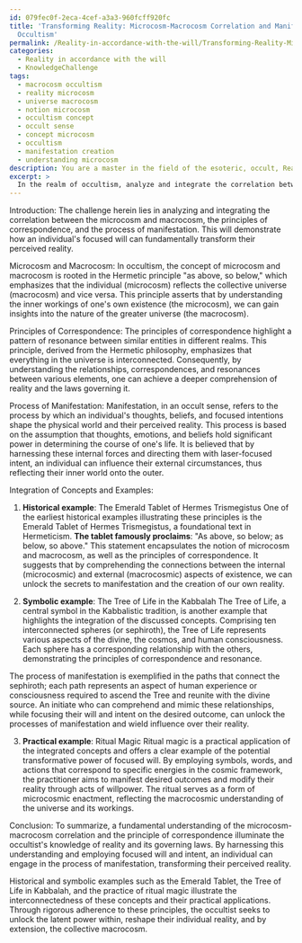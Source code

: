 ```yaml
---
id: 079fec0f-2eca-4cef-a3a3-960fcff920fc
title: 'Transforming Reality: Microcosm-Macrocosm Correlation and Manifestation in
  Occultism'
permalink: /Reality-in-accordance-with-the-will/Transforming-Reality-Microcosm-Macrocosm-Correlation-and-Manifestation-in-Occultism/
categories:
  - Reality in accordance with the will
  - KnowledgeChallenge
tags:
  - macrocosm occultism
  - reality microcosm
  - universe macrocosm
  - notion microcosm
  - occultism concept
  - occult sense
  - concept microcosm
  - occultism
  - manifestation creation
  - understanding microcosm
description: You are a master in the field of the esoteric, occult, Reality in accordance with the will and Education. You are a writer of tests, challenges, books and deep knowledge on Reality in accordance with the will for initiates and students to gain deep insights and understanding from. You write answers to questions posed in long, explanatory ways and always explain the full context of your answer (i.e., related concepts, formulas, examples, or history), as well as the step-by-step thinking process you take to answer the challenges. Be rigorous and thorough, and summarize the key themes, ideas, and conclusions at the end.
excerpt: > 
  In the realm of occultism, analyze and integrate the correlation between the microcosm and macrocosm, the principles of correspondence, and the process of manifestation to demonstrate how an individual's focused will can fundamentally transform their perceived reality, providing both historical and symbolic examples as illustrative evidence.
---
```

Introduction:
The challenge herein lies in analyzing and integrating the correlation between the microcosm and macrocosm, the principles of correspondence, and the process of manifestation. This will demonstrate how an individual's focused will can fundamentally transform their perceived reality.

Microcosm and Macrocosm:
In occultism, the concept of microcosm and macrocosm is rooted in the Hermetic principle "as above, so below," which emphasizes that the individual (microcosm) reflects the collective universe (macrocosm) and vice versa. This principle asserts that by understanding the inner workings of one's own existence (the microcosm), we can gain insights into the nature of the greater universe (the macrocosm).

Principles of Correspondence:
The principles of correspondence highlight a pattern of resonance between similar entities in different realms. This principle, derived from the Hermetic philosophy, emphasizes that everything in the universe is interconnected. Consequently, by understanding the relationships, correspondences, and resonances between various elements, one can achieve a deeper comprehension of reality and the laws governing it.

Process of Manifestation:
Manifestation, in an occult sense, refers to the process by which an individual's thoughts, beliefs, and focused intentions shape the physical world and their perceived reality. This process is based on the assumption that thoughts, emotions, and beliefs hold significant power in determining the course of one's life. It is believed that by harnessing these internal forces and directing them with laser-focused intent, an individual can influence their external circumstances, thus reflecting their inner world onto the outer.

Integration of Concepts and Examples:

1. ****Historical example****: The Emerald Tablet of Hermes Trismegistus
One of the earliest historical examples illustrating these principles is the Emerald Tablet of Hermes Trismegistus, a foundational text in Hermeticism. ****The tablet famously proclaims****: "As above, so below; as below, so above." This statement encapsulates the notion of microcosm and macrocosm, as well as the principles of correspondence. It suggests that by comprehending the connections between the internal (microcosmic) and external (macrocosmic) aspects of existence, we can unlock the secrets to manifestation and the creation of our own reality.

2. ****Symbolic example****: The Tree of Life in the Kabbalah
The Tree of Life, a central symbol in the Kabbalistic tradition, is another example that highlights the integration of the discussed concepts. Comprising ten interconnected spheres (or sephiroth), the Tree of Life represents various aspects of the divine, the cosmos, and human consciousness. Each sphere has a corresponding relationship with the others, demonstrating the principles of correspondence and resonance.

The process of manifestation is exemplified in the paths that connect the sephiroth; each path represents an aspect of human experience or consciousness required to ascend the Tree and reunite with the divine source. An initiate who can comprehend and mimic these relationships, while focusing their will and intent on the desired outcome, can unlock the processes of manifestation and wield influence over their reality.

3. ****Practical example****: Ritual Magic
Ritual magic is a practical application of the integrated concepts and offers a clear example of the potential transformative power of focused will. By employing symbols, words, and actions that correspond to specific energies in the cosmic framework, the practitioner aims to manifest desired outcomes and modify their reality through acts of willpower. The ritual serves as a form of microcosmic enactment, reflecting the macrocosmic understanding of the universe and its workings.

Conclusion:
To summarize, a fundamental understanding of the microcosm-macrocosm correlation and the principle of correspondence illuminate the occultist's knowledge of reality and its governing laws. By harnessing this understanding and employing focused will and intent, an individual can engage in the process of manifestation, transforming their perceived reality.

Historical and symbolic examples such as the Emerald Tablet, the Tree of Life in Kabbalah, and the practice of ritual magic illustrate the interconnectedness of these concepts and their practical applications. Through rigorous adherence to these principles, the occultist seeks to unlock the latent power within, reshape their individual reality, and by extension, the collective macrocosm.
